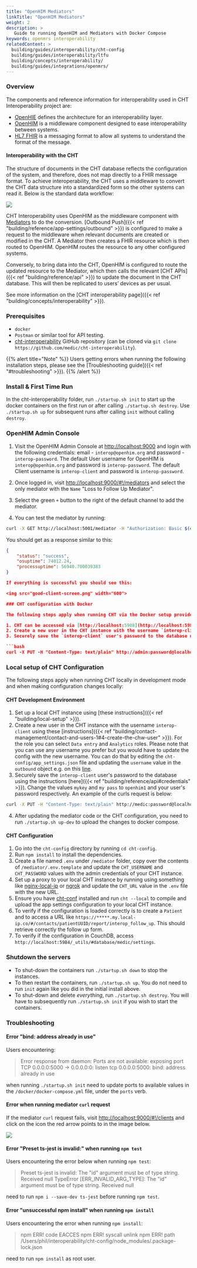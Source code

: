 ```yaml
---
title: "OpenHIM Mediators"
linkTitle: "OpenHIM Mediators"
weight: 2
description: >
   Guide to running OpenHIM and Mediators with Docker Compose
keywords: openmrs interoperability
relatedContent: >
  building/guides/interoperability/cht-config
  building/guides/interoperability/ltfu
  building/concepts/interoperability/
  building/guides/integrations/openmrs/
---
```


### Overview

The components and reference information for interoperability used in CHT Interoperability project are:

- [OpenHIE](https://ohie.org/) defines the architecture for an interoperability layer.
- [OpenHIM](http://openhim.org/) is a middleware component designed to ease interoperability between systems.
- [HL7 FHIR](https://www.hl7.org/fhir/index.html) is a messaging format to allow all systems to understand the format of the message.

#### Interoperability with the CHT

The structure of documents in the CHT database reflects the configuration of the system, and therefore, does not map directly to a FHIR message format. To achieve interoperability, the CHT uses a middleware to convert the CHT data structure into a standardized form so the other systems can read it. Below is the standard data workflow:

![](flow.png)

CHT Interoperability uses OpenHIM as the middleware component with [Mediators](http://openhim.org/docs/configuration/mediators/) to do the conversion. [Outbound Push]({{< ref "building/reference/app-settings/outbound" >}}) is configured to make a request to the middleware when relevant documents are created or modified in the CHT. A Mediator then creates a FHIR resource which is then routed to OpenHIM. OpenHIM routes the resource to any other configured systems.

Conversely, to bring data into the CHT, OpenHIM is configured to route the updated resource to the Mediator, which then calls the relevant [CHT APIs]({{< ref "building/reference/api" >}}) to update the document in the CHT database. This will then be replicated to users’ devices as per usual.

See more information on the [CHT interoperability page]({{< ref "building/concepts/interoperability" >}}).

### Prerequisites

- `docker`
- `Postman` or similar tool for API testing.
- [cht-interoperability](https://github.com/medic/cht-interoperability) GitHub repository (can be cloned via `git clone https://github.com/medic/cht-interoperability`).


{{% alert title="Note" %}} 
Users getting errors when running the following installation steps, please see the [Troubleshooting guide]({{< ref "#troubleshooting" >}}).
{{% /alert %}}

### Install & First Time Run

In the cht-interoperability folder, run `./startup.sh init` to start up the docker containers on the first run or after calling `./startup.sh destroy`. Use `./startup.sh up` for subsequent runs after calling `init` without calling `destroy`.

### OpenHIM Admin Console

1. Visit the OpenHIM Admin Console at [http://localhost:9000](http://localhost:9000) and login with the following credentials: email - `interop@openhim.org` and password - `interop-password`. The default User username for OpenHIM is `interop@openhim.org` and password is `interop-password`. The default Client username is `interop-client` and password is `interop-password`.

1. Once logged in, visit [http://localhost:9000/#!/mediators](http://localhost:9000/#!/mediators) and select the only mediator with the `Name` "Loss to Follow Up Mediator".

1. Select the green `+` button to the right of the default channel to add the mediator.

1. You can test the mediator by running:

```bash
curl -X GET http://localhost:5001/mediator -H "Authorization: Basic $(echo -n interop-client:interop-password | base64)"
```

You should get as a response similar to this:

```json
{
    "status": "success",
    "osuptime": 74012.24,
    "processuptime": 56940.700039383
}

If everything is successful you should see this:

<img src="good-client-screen.png" width="600">

### CHT configuration with Docker

The following steps apply when running CHT via the Docker setup provided in the cht-interoperability repository:

1. CHT can be accessed via [http://localhost:5988](http://localhost:5988), and the credentials are `admin`/`password`.
2. Create a new user in the CHT instance with the username `interop-client` using these [instructions]({{< ref "building/contact-management/contact-and-users-1#4-create-the-chw-user" >}}). For the role you can select `Data entry` and `Analytics` roles. Please note that you can use any username you prefer but you would have to update the config with the new username. You can do that by editing the `cht-config/app_settings.json` file and updating the `username` value in the `outbound` object e.g. on this [line](https://github.com/medic/interoperability/blob/main/cht-config/app_settings.json#L452).
3. Securely save the `interop-client` user's password to the database using the instructions [here]({{< ref "building/reference/api#credentials" >}}). Change the values `mykey` and `my pass` to `openhim1` and your user's password respectively. An example of the curl request is below:

```bash
curl -X PUT -H "Content-Type: text/plain" http://admin:password@localhost:5988/api/v1/credentials/openhim1 -d 'interop-password'
```

### Local setup of CHT Configuration

The following steps apply when running CHT locally in development mode and when making configuration changes locally:

#### CHT Development Environment

1. Set up a local CHT instance using [these instructions]({{< ref "building/local-setup" >}}).
2. Create a new user in the CHT instance with the username `interop-client` using these [instructions]({{< ref "building/contact-management/contact-and-users-1#4-create-the-chw-user" >}}). For the role you can select `Data entry` and `Analytics` roles. Please note that you can use any username you prefer but you would have to update the config with the new username. You can do that by editing the `cht-config/app_settings.json` file and updating the `username` value in the `outbound` object e.g. on this [line](https://github.com/medic/interoperability/blob/main/cht-config/app_settings.json#L452).
3. Securely save the `interop-client` user's password to the database using the instructions [here]({{< ref "building/reference/api#credentials" >}}). Change the values `mykey` and `my pass` to `openhim1` and your user's password respectively. An example of the curls request is below:

```bash
curl -X PUT -H "Content-Type: text/plain" http://medic:password@localhost:5988/api/v1/credentials/openhim1 -d 'interop-password'
```
4. After updating the mediator code or the CHT configuration, you need to run `./startup.sh up-dev` to upload the changes to docker compose.

#### CHT Configuration

1. Go into the `cht-config` directory by running `cd cht-config`.
1. Run `npm install` to install the dependencies.
1. Create a file named `.env` under `/mediator` folder, copy over the contents of `/mediator/.env.template` and update the `CHT_USERNAME` and `CHT_PASSWORD` values with the admin credentials of your CHT instance.
1. Set up a proxy to your local CHT instance by running using something like [nginx-local-ip](https://github.com/medic/nginx-local-ip) or [ngrok](https://ngrok.com/) and update the `CHT_URL` value in the `.env` file with the new URL.
1. Ensure you have [cht-conf](https://www.npmjs.com/package/cht-conf) installed and run `cht --local` to compile and upload the app settings configuration to your local CHT instance.
1. To verify if the configuration is loaded correctly is to create a `Patient` and to access a URL like `https://*****.my.local-ip.co/#/contacts/patientUUID/report/interop_follow_up`. This should retrieve correctly the follow up form.
1. To verify if the configuration in CouchDB, access `http://localhost:5984/_utils/#database/medic/settings`.

### Shutdown the servers

- To shut-down the containers run `./startup.sh down` to stop the instances.
- To then restart the containers, run `./startup.sh up`. You do not need to run `init` again like you did in the initial install above.
- To shut-down and delete _everything_, run `./startup.sh destroy`. You will have to subsequently run `./startup.sh init` if you wish to start the containers.

### Troubleshooting

#### Error "bind: address already in use"
Users encountering:

> Error response from daemon: Ports are not available: exposing port TCP 0.0.0.0:5000 -> 0.0.0.0:0: listen tcp 0.0.0.0:5000: bind: address already in use

when running `./startup.sh init` need to update ports to available values in the `/docker/docker-compose.yml` file, under the `ports` verb.

#### Error when running mediator `curl` request
If the mediator `curl` request fails, visit [http://localhost:9000/#!/clients](http://localhost:9000/#!/clients) and click on the icon the red arrow points to in the image below.

![](bad-client-screen.png)

#### Error "Preset ts-jest is invalid:" when running `npm test`
Users encountering the error below when running `npm test`: 

> Preset ts-jest is invalid:
> The "id" argument must be of type string. Received null
> TypeError [ERR_INVALID_ARG_TYPE]: The "id" argument must be of type string. Received null

need to run `npm i --save-dev ts-jest` before running `npm test`. 

#### Error "unsuccessful npm install" when running `npm install`
Users encountering the error when running `npm install`:

> npm ERR! code EACCES
> npm ERR! syscall unlink
> npm ERR! path /Users/phil/interoperability/cht-config/node_modules/.package-lock.json

need to run `npm install` as root user.

